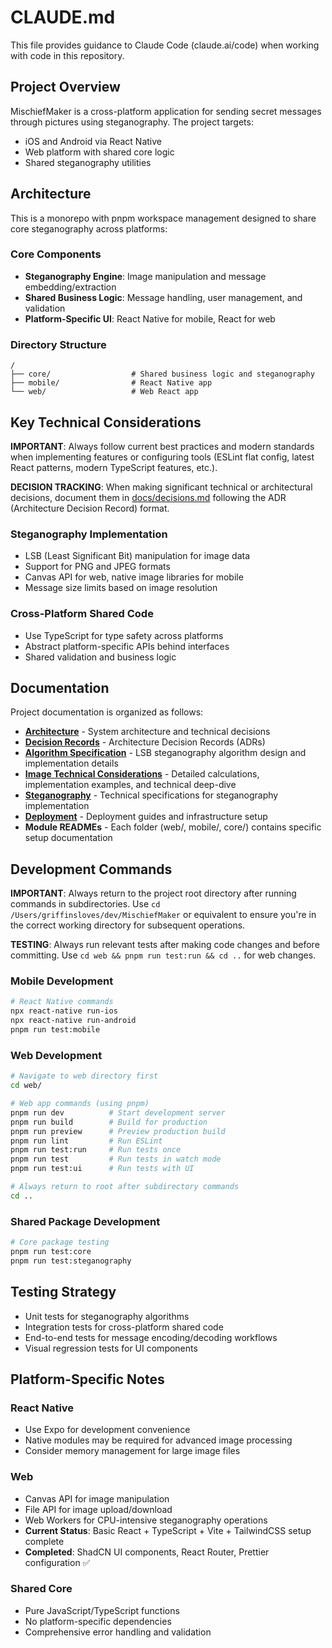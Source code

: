# CLAUDE.md

This file provides guidance to Claude Code (claude.ai/code) when working with code in this repository.

## Project Overview

MischiefMaker is a cross-platform application for sending secret messages through pictures using steganography. The project targets:

- iOS and Android via React Native
- Web platform with shared core logic
- Shared steganography utilities

## Architecture

This is a monorepo with pnpm workspace management designed to share core steganography across platforms:

### Core Components

- **Steganography Engine**: Image manipulation and message embedding/extraction
- **Shared Business Logic**: Message handling, user management, and validation
- **Platform-Specific UI**: React Native for mobile, React for web

### Directory Structure

```
/
├── core/                  # Shared business logic and steganography
├── mobile/                # React Native app
└── web/                   # Web React app
```

## Key Technical Considerations

**IMPORTANT**: Always follow current best practices and modern standards when implementing features or configuring tools (ESLint flat config, latest React patterns, modern TypeScript features, etc.).

**DECISION TRACKING**: When making significant technical or architectural decisions, document them in [docs/decisions.md](docs/decisions.md) following the ADR (Architecture Decision Record) format.

### Steganography Implementation

- LSB (Least Significant Bit) manipulation for image data
- Support for PNG and JPEG formats
- Canvas API for web, native image libraries for mobile
- Message size limits based on image resolution

### Cross-Platform Shared Code

- Use TypeScript for type safety across platforms
- Abstract platform-specific APIs behind interfaces
- Shared validation and business logic

## Documentation

Project documentation is organized as follows:

- **[Architecture](docs/architecture.md)** - System architecture and technical decisions
- **[Decision Records](docs/decisions.md)** - Architecture Decision Records (ADRs)
- **[Algorithm Specification](docs/algorithm.md)** - LSB steganography algorithm design and implementation details
- **[Image Technical Considerations](docs/image-technical-considerations.md)** - Detailed calculations, implementation examples, and technical deep-dive
- **[Steganography](docs/steganography.md)** - Technical specifications for steganography implementation
- **[Deployment](docs/deployment.md)** - Deployment guides and infrastructure setup
- **Module READMEs** - Each folder (web/, mobile/, core/) contains specific setup documentation

## Development Commands

**IMPORTANT**: Always return to the project root directory after running commands in subdirectories. Use `cd /Users/griffinsloves/dev/MischiefMaker` or equivalent to ensure you're in the correct working directory for subsequent operations.

**TESTING**: Always run relevant tests after making code changes and before committing. Use `cd web && pnpm run test:run && cd ..` for web changes.

### Mobile Development

```bash
# React Native commands
npx react-native run-ios
npx react-native run-android
pnpm run test:mobile
```

### Web Development

```bash
# Navigate to web directory first
cd web/

# Web app commands (using pnpm)
pnpm run dev          # Start development server
pnpm run build        # Build for production
pnpm run preview      # Preview production build
pnpm run lint         # Run ESLint
pnpm run test:run     # Run tests once
pnpm run test         # Run tests in watch mode
pnpm run test:ui      # Run tests with UI

# Always return to root after subdirectory commands
cd ..
```

### Shared Package Development

```bash
# Core package testing
pnpm run test:core
pnpm run test:steganography
```

## Testing Strategy

- Unit tests for steganography algorithms
- Integration tests for cross-platform shared code
- End-to-end tests for message encoding/decoding workflows
- Visual regression tests for UI components

## Platform-Specific Notes

### React Native

- Use Expo for development convenience
- Native modules may be required for advanced image processing
- Consider memory management for large image files

### Web

- Canvas API for image manipulation
- File API for image upload/download
- Web Workers for CPU-intensive steganography operations
- **Current Status**: Basic React + TypeScript + Vite + TailwindCSS setup complete
- **Completed**: ShadCN UI components, React Router, Prettier configuration ✅

### Shared Core

- Pure JavaScript/TypeScript functions
- No platform-specific dependencies
- Comprehensive error handling and validation
